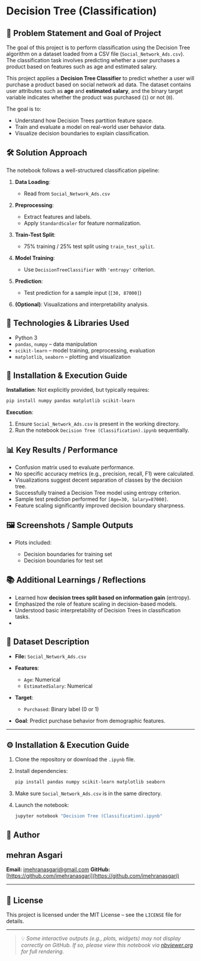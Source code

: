 # Decision Tree (Classification)

## 🧩 Problem Statement and Goal of Project

The goal of this project is to perform classification using the Decision Tree algorithm on a dataset loaded from a CSV file (`Social_Network_Ads.csv`). The classification task involves predicting whether a user purchases a product based on features such as age and estimated salary.

This project applies a **Decision Tree Classifier** to predict whether a user will purchase a product based on social network ad data. The dataset contains user attributes such as **age** and **estimated salary**, and the binary target variable indicates whether the product was purchased (`1`) or not (`0`).

The goal is to:

* Understand how Decision Trees partition feature space.
* Train and evaluate a model on real-world user behavior data.
* Visualize decision boundaries to explain classification.


## 🛠 Solution Approach

The notebook follows a well-structured classification pipeline:

1. **Data Loading**:

   * Read from `Social_Network_Ads.csv`
2. **Preprocessing**:

   * Extract features and labels.
   * Apply `StandardScaler` for feature normalization.
3. **Train-Test Split**:

   * 75% training / 25% test split using `train_test_split`.
4. **Model Training**:

   * Use `DecisionTreeClassifier` with `'entropy'` criterion.
5. **Prediction**:

   * Test prediction for a sample input (`[30, 87000]`)
6. **(Optional)**: Visualizations and interpretability analysis.

## 🧰 Technologies & Libraries Used

* Python 3
* `pandas`, `numpy` – data manipulation
* `scikit-learn` – model training, preprocessing, evaluation
* `matplotlib`, `seaborn` – plotting and visualization

## 🚀 Installation & Execution Guide

**Installation**: Not explicitly provided, but typically requires:

```bash
pip install numpy pandas matplotlib scikit-learn
```

**Execution**:

1. Ensure `Social_Network_Ads.csv` is present in the working directory.
2. Run the notebook `Decision Tree (Classification).ipynb` sequentially.

## 📊 Key Results / Performance

* Confusion matrix used to evaluate performance.
* No specific accuracy metrics (e.g., precision, recall, F1) were calculated.
* Visualizations suggest decent separation of classes by the decision tree.
* Successfully trained a Decision Tree model using entropy criterion.
* Sample test prediction performed for `[Age=30, Salary=87000]`.
* Feature scaling significantly improved decision boundary sharpness.

## 🖼️ Screenshots / Sample Outputs

* Plots included:

  * Decision boundaries for training set
  * Decision boundaries for test set

## 📚 Additional Learnings / Reflections

* Learned how **decision trees split based on information gain** (entropy).
* Emphasized the role of feature scaling in decision-based models.
* Understood basic interpretability of Decision Trees in classification tasks.
* 
## 📁 Dataset Description

* **File:** `Social_Network_Ads.csv`
* **Features**:

  * `Age`: Numerical
  * `EstimatedSalary`: Numerical
* **Target**:

  * `Purchased`: Binary label (0 or 1)
* **Goal**: Predict purchase behavior from demographic features.

---

## ⚙️ Installation & Execution Guide

1. Clone the repository or download the `.ipynb` file.
2. Install dependencies:

   ```bash
   pip install pandas numpy scikit-learn matplotlib seaborn
   ```
3. Make sure `Social_Network_Ads.csv` is in the same directory.
4. Launch the notebook:

   ```bash
   jupyter notebook "Decision Tree (Classification).ipynb"
   ```


## 👤 Author

## mehran Asgari

**Email:** [imehranasgari@gmail.com](mailto:imehranasgari@gmail.com)
**GitHub:** [https://github.com/imehranasgari](https://github.com/imehranasgari)

---

## 📄 License

This project is licensed under the MIT License – see the `LICENSE` file for details.

---

> 💡 *Some interactive outputs (e.g., plots, widgets) may not display correctly on GitHub. If so, please view this notebook via [nbviewer.org](https://nbviewer.org) for full rendering.*


